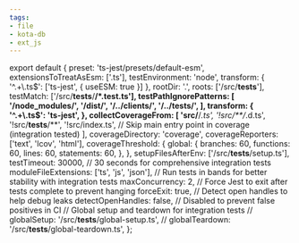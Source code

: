 ```yaml
---
tags:
- file
- kota-db
- ext_js
---
```

export default {
  preset: 'ts-jest/presets/default-esm',
  extensionsToTreatAsEsm: ['.ts'],
  testEnvironment: 'node',
  transform: {
    '^.+\\.ts$': ['ts-jest', { useESM: true }]
  },
  rootDir: '.',
  roots: ['<rootDir>/src/__tests__'],
  testMatch: ['<rootDir>/src/__tests__/**/*.test.ts'],
  testPathIgnorePatterns: [
    '<rootDir>/node_modules/',
    '<rootDir>/dist/',
    '<rootDir>/../clients/',
    '<rootDir>/../tests/',
  ],
  transform: {
    '^.+\\.ts$': 'ts-jest',
  },
  collectCoverageFrom: [
    'src/**/*.ts',
    '!src/**/*.d.ts',
    '!src/__tests__/**',
    '!src/index.ts', // Skip main entry point in coverage (integration tested)
  ],
  coverageDirectory: 'coverage',
  coverageReporters: ['text', 'lcov', 'html'],
  coverageThreshold: {
    global: {
      branches: 60,
      functions: 60,
      lines: 60,
      statements: 60,
    },
  },
  setupFilesAfterEnv: ['<rootDir>/src/__tests__/setup.ts'],
  testTimeout: 30000, // 30 seconds for comprehensive integration tests
  moduleFileExtensions: ['ts', 'js', 'json'],
  // Run tests in bands for better stability with integration tests
  maxConcurrency: 2,
  // Force Jest to exit after tests complete to prevent hanging
  forceExit: true,
  // Detect open handles to help debug leaks
  detectOpenHandles: false, // Disabled to prevent false positives in CI
  // Global setup and teardown for integration tests
  // globalSetup: '<rootDir>/src/__tests__/global-setup.ts',
  // globalTeardown: '<rootDir>/src/__tests__/global-teardown.ts',
};